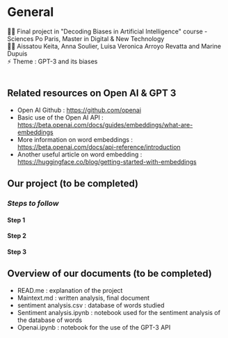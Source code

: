 # **General**

👨‍💻 Final project in "Decoding Biases in Artificial Intelligence" course - Sciences Po Paris, Master in Digital & New Technology <br>
🙋‍♀️ Aissatou Keita, Anna Soulier, Luisa Veronica Arroyo Revatta and Marine Dupuis   <br>
⚡ Theme : GPT-3 and its biases  <br>
 <br>


## **Related resources on Open AI & GPT 3**
- Open AI Github : https://github.com/openai
- Basic use of the Open AI API : https://beta.openai.com/docs/guides/embeddings/what-are-embeddings
- More information on word embeddings : https://beta.openai.com/docs/api-reference/introduction
- Another useful article on word embedding : https://huggingface.co/blog/getting-started-with-embeddings

## **Our project** (to be completed)
### *Steps to follow*
#### Step 1
#### Step 2 
#### Step 3 

## **Overview of our documents** (to be completed)
- READ.me : explanation of the project
- Maintext.md : written analysis, final document
- sentiment analysis.csv : database of words studied
- Sentiment analysis.ipynb : notebook used for the sentiment analysis of the database of words
- Openai.ipynb : notebook for the use of the GPT-3 API
